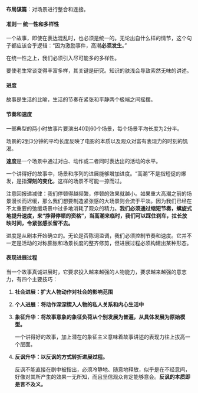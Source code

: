 **布局谋篇**：对场景进行整合和连接。

#### 准则一 统一性和多样性

一个故事，即使在表达混乱时，也必须是统一的。无论出自什么样的情节，这个句子都应该合乎逻辑：“因为激励事件，高潮**必须发生**。”

在统一性之上，我们必须引入尽可能多的多样性。

要使老生常谈变得丰富多样，其关键是研究。知识的肤浅会导致索然无味的讲述。

#### 进度

故事是生活的比喻，生活的节奏在紧张和平静两个极端之间摇摆。

#### 节奏和速度

一部典型的两小时故事片要演出40到60个场景，每个场景平均长度为2分半。

场景的2到3分钟的平均长度反映了电影的本质以及观众对富有表现力的时刻的饥渴。

**速度**是一个场景中通过对白、动作或二者同时表达出的活动的水平。

一个讲得好的故事中，场景和序列的进展能够增加进度。“高潮”不是指短促的爆发，是指**深刻的变化**。这样的场景不可能一掠而过。

注意回报递减律：我们停顿得越频繁，停顿的效果就越小。如果重大高潮之前的场景漫长而迟缓，那么我们想要制造紧张感的大场景则会流于平淡。因为我们已经在不太重要的弛缓场景中过多地消耗了观众的精力。**我们必须通过缩短节奏，螺旋式地提升速度，来“挣得停顿的资格”，当高潮来临时，我们可以踩住刹车，拉长放映时间，令紧张感长留不去。**

进度是从剧本开始确立的。无论是否陈词滥调，我们必须控制节奏和速度。它并不一定是活动的对称膨胀和场景长度的整齐修剪，但进展过程必须构建出某种形态。

#### 表现进展过程

当一个故事真诚进展时，它要求投入越来越强的人物能力，要求越来越强的意志力，有四个主要技巧：

1. **社会进展：扩大人物动作对社会的影响范围**

2. **个人进展：将动作深深楔入人物的私人关系和内心生活中**

3. **象征升华：将故事意象的象征负荷从个别发展为普遍，从具体发展为原始模型。**

    一个讲得好的故事，加上潜在的象征主义意味着故事讲述的表现力往上拔高一个层面。

4. **反讽升华：以反讽的方式转折进展过程。**

    反讽不能直接在剧中被指出，必须冷静地、随意地释放，似乎是在不经意间，好像对其所产生的效果一无所知，而且坚信观众肯定能够意会。**反讽的本质即是言不及义。**
